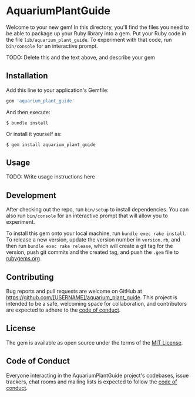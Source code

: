 # AquariumPlantGuide

Welcome to your new gem! In this directory, you'll find the files you need to be able to package up your Ruby library into a gem. Put your Ruby code in the file `lib/aquarium_plant_guide`. To experiment with that code, run `bin/console` for an interactive prompt.

TODO: Delete this and the text above, and describe your gem

## Installation

Add this line to your application's Gemfile:

```ruby
gem 'aquarium_plant_guide'
```

And then execute:

    $ bundle install

Or install it yourself as:

    $ gem install aquarium_plant_guide

## Usage

TODO: Write usage instructions here

## Development

After checking out the repo, run `bin/setup` to install dependencies. You can also run `bin/console` for an interactive prompt that will allow you to experiment.

To install this gem onto your local machine, run `bundle exec rake install`. To release a new version, update the version number in `version.rb`, and then run `bundle exec rake release`, which will create a git tag for the version, push git commits and the created tag, and push the `.gem` file to [rubygems.org](https://rubygems.org).

## Contributing

Bug reports and pull requests are welcome on GitHub at https://github.com/[USERNAME]/aquarium_plant_guide. This project is intended to be a safe, welcoming space for collaboration, and contributors are expected to adhere to the [code of conduct](https://github.com/[USERNAME]/aquarium_plant_guide/blob/master/CODE_OF_CONDUCT.md).

## License

The gem is available as open source under the terms of the [MIT License](https://opensource.org/licenses/MIT).

## Code of Conduct

Everyone interacting in the AquariumPlantGuide project's codebases, issue trackers, chat rooms and mailing lists is expected to follow the [code of conduct](https://github.com/[USERNAME]/aquarium_plant_guide/blob/master/CODE_OF_CONDUCT.md).
